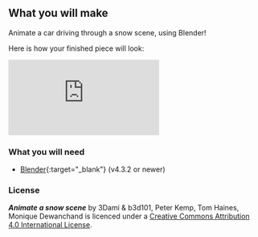## What you will make

Animate a car driving through a snow scene, using Blender!

Here is how your finished piece will look:

<div class="responsive-embed responsive-embed--video">
  <iframe class="responsive-embed__iframe" src="https://sketchfab.com/models/f74b099ea5a64f6192d2068900f9c9c0/embed" frameborder="0" allowvr allowfullscreen mozallowfullscreen="true" webkitallowfullscreen="true"></iframe>
</div>

### What you will need

+ [Blender](https://www.blender.org/download/){:target="_blank"} (v4.3.2 or newer)

### License

***Animate a snow scene*** by 3Dami & b3d101, Peter Kemp, Tom Haines, Monique Dewanchand is licenced under a [Creative Commons Attribution 4.0 International License](http://creativecommons.org/licenses/by-sa/4.0/).